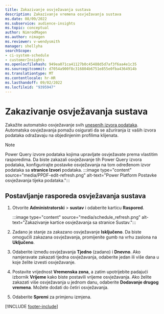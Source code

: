```yaml
---
title: Zakazivanje osvježavanja sustava
description: Zakazivanje vremena osvježavanja sustava
ms.date: 08/09/2022
ms.subservice: audience-insights
ms.topic: conceptual
author: NimrodMagen
ms.author: nimagen
ms.reviewer: v-wendysmith
manager: shellyha
searchScope:
- ci-system-schedule
- customerInsights
ms.openlocfilehash: 949ea071ca41127b0c45488d5d7af3f6aa4e1c35
ms.sourcegitcommit: d7054a900f8c316804b6751e855e0fba4364914b
ms.translationtype: MT
ms.contentlocale: hr-HR
ms.lasthandoff: 09/02/2022
ms.locfileid: "9395947"
---
```

# <a name="schedule-system-refresh"></a>Zakazivanje osvježavanja sustava

Zakažite automatsko osvježavanje svih [unesenih izvora podataka](data-sources.md). Automatska osvježavanja pomažu osigurati da se ažuriranja iz vaših izvora podataka odražavaju na objedinjenim profilima klijenata.

> [!NOTE]
> Power Query izvore podataka kojima upravljate osvježavate prema vlastitim rasporedima. Da biste zakazali osvježavanje tih Power Query izvora podataka, konfigurirajte postavke osvježavanja na tom određenom izvor podataka sa **stranice Izvori** podataka.
> :::image type="content" source="media/PPDF-edit-refresh.png" alt-text="Power Platform Postavke osvježavanja tijeka podataka.":::

## <a name="set-system-refresh-schedule"></a>Postavljanje rasporeda osvježavanja sustava

1. Otvorite **Administratorski** > **sustav** i odaberite karticu **Raspored**.

   :::image type="content" source="media/schedule_refresh.png" alt-text="Zakazivanje kartice osvježavanja sa stranice Sustav.":::

1. Zadano je stanje za zakazano osvježavanje **Isključeno**. Da biste omogućili zakazana osvježavanja, promijenite gumb na vrhu zaslona na **Uključeno**.

1. Odaberite između osvježavanja **Tjedno** (zadano) i **Dnevno**. Ako namjeravate zakazati tjedna osvježavanja, odaberite jedan ili više dana u koje želite izvesti osvježavanje.

1. Postavite vrijednost **Vremenska zona**, a zatim upotrijebite padajući izbornik **Vrijeme** kako biste postavili vrijeme osvježavanja. Ako želite zakazati više osvježavanja u jednom danu, odaberite **Dodavanje drugog vremena**. Možete dodati do četiri osvježavanja.

1. Odaberite **Spremi** za primjenu izmjena.

[!INCLUDE [footer-include](includes/footer-banner.md)]

